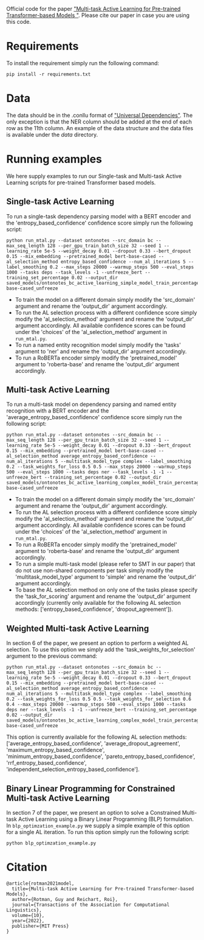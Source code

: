 Official code for the paper ["Multi-task Active Learning for Pre-trained Transformer-based Models
"](https://arxiv.org/abs/2208.05379).
Please cite our paper in case you are using this code.

# Requirements
To install the requirement simply run the following command:
```
pip install -r requirements.txt
```
# Data
The data should be in the .conllu format of ["Universal Dependencies"](https://universaldependencies.org/).
The only exception is that the NER column should be added at the end of each row as the 11th column.
An example of the data structure and the data files is available under the <em>data</em> directory.

# Running examples
We here supply examples to run our Single-task and Multi-task Active Learning scripts for pre-trained Transformer based models.

## Single-task Active Learning
To run a single-task dependency parsing model with a BERT encoder and the 'entropy_based_confidence' confidence score simply run the following script:
```
python run_mtal.py --dataset ontonotes --src_domain bc --max_seq_length 128 --per_gpu_train_batch_size 32 --seed 1 --learning_rate 5e-5 --weight_decay 0.01 --dropout 0.33 --bert_dropout 0.15 --mix_embedding --pretrained_model bert-base-cased --al_selection_method entropy_based_confidence --num_al_iterations 5 --label_smoothing 0.2 --max_steps 20000 --warmup_steps 500 --eval_steps 1000 --tasks deps --task_levels -1 --unfreeze_bert --training_set_percentage 0.02 --output_dir saved_models/ontonotes_bc_active_learning_simple_model_train_percentage_0.02_deps_al_selection_method_entropy_based_confidence_ls_0.2_bert-base-cased_unfreeze
```

- To train the model on a different domain simply modify the 'src_domain' argument and rename the 'output_dir' argument accordingly.
- To run the AL selection process with a different confidence score simply modify the 'al_selection_method' argument and rename the 'output_dir' argument accordingly. All available confidence scores can be found under the 'choices' of the 'al_selection_method' argument in `run_mtal.py`.
- To run a named entity recognition model simply modify the 'tasks' argument to 'ner' and rename the 'output_dir' argument accordingly.
- To run a RoBERTa encoder simply modify the 'pretrained_model' argument to 'roberta-base' and rename the 'output_dir' argument accordingly.

## Multi-task Active Learning
To run a multi-task model on dependency parsing and named entity recognition with a BERT encoder and the 'average_entropy_based_confidence' confidence score simply run the following script:
```
python run_mtal.py --dataset ontonotes --src_domain bc --max_seq_length 128 --per_gpu_train_batch_size 32 --seed 1 --learning_rate 5e-5 --weight_decay 0.01 --dropout 0.33 --bert_dropout 0.15 --mix_embedding --pretrained_model bert-base-cased --al_selection_method average_entropy_based_confidence --num_al_iterations 5 --multitask_model_type complex --label_smoothing 0.2 --task_weights_for_loss 0.5 0.5 --max_steps 20000 --warmup_steps 500 --eval_steps 1000 --tasks deps ner --task_levels -1 -1 --unfreeze_bert --training_set_percentage 0.02 --output_dir saved_models/ontonotes_bc_active_learning_complex_model_train_percentage_0.02_deps_ner_al_selection_method_average_entropy_based_confidence_tw_for_l_0.5_0.5_ls_0.2_bert-base-cased_unfreeze
```

- To train the model on a different domain simply modify the 'src_domain' argument and rename the 'output_dir' argument accordingly.
- To run the AL selection process with a different confidence score simply modify the 'al_selection_method' argument and rename the 'output_dir' argument accordingly. All available confidence scores can be found under the 'choices' of the 'al_selection_method' argument in `run_mtal.py`.
- To run a RoBERTa encoder simply modify the 'pretrained_model' argument to 'roberta-base' and rename the 'output_dir' argument accordingly.
- To run a simple multi-task model (please refer to SMT in our paper) that do not use non-shared components per task simply modify the 'multitask_model_type' argument to 'simple' and rename the 'output_dir' argument accordingly.
- To base the AL selection method on only one of the tasks please specify the 'task_for_scoring' argument and rename the 'output_dir' argument accordingly (currently only available for the following AL selection methods: ['entropy_based_confidence', 'dropout_agreement']).

## Weighted Multi-task Active Learning
In section 6 of the paper, we present an option to perform a weighted AL selection.
To use this option we simply add the 'task_weights_for_selection' argument to the previous command:
```
python run_mtal.py --dataset ontonotes --src_domain bc --max_seq_length 128 --per_gpu_train_batch_size 32 --seed 1 --learning_rate 5e-5 --weight_decay 0.01 --dropout 0.33 --bert_dropout 0.15 --mix_embedding --pretrained_model bert-base-cased --al_selection_method average_entropy_based_confidence --num_al_iterations 5 --multitask_model_type complex --label_smoothing 0.2 --task_weights_for_loss 0.5 0.5 --task_weights_for_selection 0.6 0.4 --max_steps 20000 --warmup_steps 500 --eval_steps 1000 --tasks deps ner --task_levels -1 -1 --unfreeze_bert --training_set_percentage 0.02 --output_dir saved_models/ontonotes_bc_active_learning_complex_model_train_percentage_0.02_deps_ner_al_selection_method_average_entropy_based_confidence_tw_for_l_0.5_0.5_tw_for_s_0.6_0.4_ls_0.2_bert-base-cased_unfreeze
```

This option is currently available for the following AL selection methods: ['average_entropy_based_confidence', 'average_dropout_agreement', 'maximum_entropy_based_confidence', 'minimum_entropy_based_confidence', 'pareto_entropy_based_confidence', 'rrf_entropy_based_confidence', 'independent_selection_entropy_based_confidence'].

## Binary Linear Programming for Constrained Multi-task Active Learning
In section 7 of the paper, we present an option to solve a Constrained Multi-task Active Learning using a Binary Linear Programming (BLP) formulation.
In `blp_optimzation_example.py` we supply a simple example of this option for a single AL iteration.
To run this option simply run the following script:
```
python blp_optimzation_example.py
```

# Citation
```
@article{rotman2021model,
  title={Multi-task Active Learning for Pre-trained Transformer-based Models},
  author={Rotman, Guy and Reichart, Roi},
  journal={Transactions of the Association for Computational Linguistics},
  volume={10},
  year={2022},
  publisher={MIT Press}
}
```
